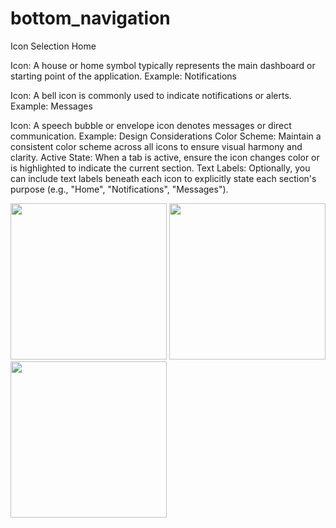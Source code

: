 # bottom_navigation

Icon Selection
Home

Icon: A house or home symbol typically represents the main dashboard or starting point of the application.
Example: 
Notifications

Icon: A bell icon is commonly used to indicate notifications or alerts.
Example: 
Messages

Icon: A speech bubble or envelope icon denotes messages or direct communication.
Example: 
Design Considerations
Color Scheme: Maintain a consistent color scheme across all icons to ensure visual harmony and clarity.
Active State: When a tab is active, ensure the icon changes color or is highlighted to indicate the current section.
Text Labels: Optionally, you can include text labels beneath each icon to explicitly state each section's purpose (e.g., "Home", "Notifications", "Messages").

<img src = "https://github.com/user-attachments/assets/b34a8a66-14be-467a-9ea5-a424d6294fa5" width = "250">

<img src = "https://github.com/user-attachments/assets/13fae925-5fea-47e6-80e8-bc1fcdc956b3" width = "250">

<img src = "https://github.com/user-attachments/assets/e434ab39-8cde-4df3-8a56-58cc5647b1f8" width = "250">
